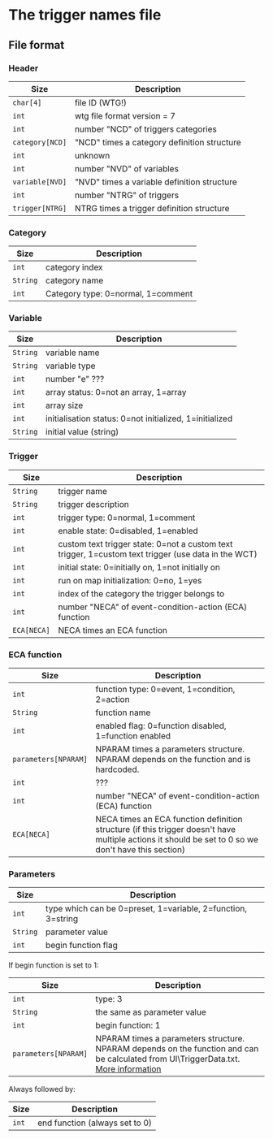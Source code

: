 # The trigger names file

## File format
### Header
| Size | Description |
|------|----------|
| `char[4]` | file ID (WTG!) |
| `int` | wtg file format version = 7 |
| `int` | number "NCD" of triggers categories |
| `category[NCD]` | "NCD" times a category definition structure |
| `int` | unknown |
| `int` | number "NVD" of variables |
| `variable[NVD]` | "NVD" times a variable definition structure |
| `int` | number "NTRG" of triggers |
| `trigger[NTRG]` | NTRG times a trigger definition structure |

### Category
| Size | Description |
|------|----------|
| `int` | category index |
| `String` | category name |
| `int` | Category type: 0=normal, 1=comment |

### Variable
| Size | Description |
|------|----------|
| `String` | variable name |
| `String` | variable type |
| `int` | number "e" ??? |
| `int` | array status: 0=not an array, 1=array |
| `int` | array size |
| `int` | initialisation status: 0=not initialized, 1=initialized |
| `String` | initial value (string) |

### Trigger
| Size | Description |
|------|----------|
| `String` | trigger name |
| `String` | trigger description |
| `int` | trigger type: 0=normal, 1=comment |
| `int` | enable state: 0=disabled, 1=enabled |
| `int` | custom text trigger state: 0=not a custom text trigger, 1=custom text trigger (use data in the WCT) |
| `int` | initial state: 0=initially on, 1=not initially on |
| `int` | run on map initialization: 0=no, 1=yes |
| `int` | index of the category the trigger belongs to |
| `int` | number "NECA" of event-condition-action (ECA) function |
| `ECA[NECA]` | NECA times an ECA function  |


### ECA function
| Size | Description |
|------|----------|
| `int` | function type: 0=event, 1=condition, 2=action |
| `String` | function name |
| `int` | enabled flag: 0=function disabled, 1=function enabled |
| `parameters[NPARAM]` | NPARAM times a parameters structure. NPARAM depends on the function and is hardcoded. |
| `int` | ??? |
| `int` | number "NECA" of event-condition-action (ECA) function |
| `ECA[NECA]` | NECA times an ECA function definition structure (if this trigger doesn't have multiple actions it should be set to 0 so we don't have this section) |

### Parameters
| Size | Description |
|------|----------|
| `int` | type which can be 0=preset, 1=variable, 2=function, 3=string |
| `String` | parameter value |
| `int` | begin function flag |

If begin function is set to 1:

| Size | Description |
|------|----------|
| `int` | type: 3 |
| `String` | the same as parameter value |
| `int` | begin function: 1 |
| `parameters[NPARAM]` | NPARAM times a parameters structure. NPARAM depends on the function and can be calculated from UI\\TriggerData.txt. [More information](https://www.hiveworkshop.com/threads/warcraft-3-trigger-format-specification-wtg.294491/) |

Always followed by:

| Size | Description |
|------|----------|
| `int` | end function (always set to 0) |
